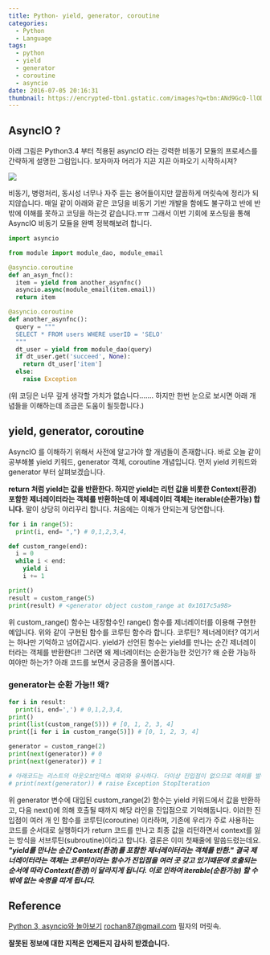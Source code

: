 ```yaml
---
title: Python- yield, generator, coroutine
categories:
  - Python
  - Language
tags:
  - python
  - yield
  - generator
  - coroutine
  - asyncio
date: 2016-07-05 20:16:31
thumbnail: https://encrypted-tbn1.gstatic.com/images?q=tbn:ANd9GcQ-llODQKuO5a5mGb3WdoVKmGSWnTx_KgSLzuW0rjYpdN4ptIfBTw
---
```


## AsyncIO ?
아래 그림은 Python3.4 부터 적용된 asyncIO 라는 강력한 비동기 모듈의 프로세스를 간략하게 설명한 그림입니다. 보자마자 머리가 지끈 지끈 아파오기 시작하시져?

<img src="https://docs.python.org/3/_images/tulip_coro.png">

비동기, 병령처리, 동시성 너무나 자주 듣는 용어들이지만 깔끔하게 머릿속에 정리가 되지않습니다. 매일 같이 아래와 같은 코딩을 비동기 기반 개발을 함에도 불구하고 반에 반 밖에 이해를 못하고 코딩을 하는것 같습니다.ㅠㅠ 그래서 이번 기회에 포스팅을 통해 AsyncIO 비동기 모듈을 완벽 정복해보려 합니다.

```python
import asyncio

from module import module_dao, module_email

@asyncio.coroutine
def an_asyn_fnc():
  item = yield from another_asynfnc()
  asyncio.async(module_email(item.email))
  return item

@asyncio.coroutine
def another_asynfnc():
  query = """
  SELECT * FROM users WHERE userID = 'SELO'
  """
  dt_user = yield from module_dao(query)
  if dt_user.get('succeed', None):
    return dt_user['item']
  else:
    raise Exception
```
(위 코딩은 너무 깊게 생각할 가치가 없습니다....... 하지만 한번 눈으로 보시면 아래 개념들을 이해하는데 조금은 도움이 될듯합니다.)

## yield, generator, coroutine
AsyncIO 를 이해하기 위해서 사전에 알고가야 할 개념들이 존재합니다. 바로 오늘 같이 공부해볼 yield 키워드, generator 객체, coroutine 개념입니다. 먼저 yield 키워드와 generator 부터 살펴보겠습니다.

**return 처럼 yield는 값을 반환한다. 하지만 yield는 리턴 값을 비롯한 Context(환경) 포함한 제너레이터라는 객체를 반환하는데 이 제네레이터 객체는 iterable(순환가능) 합니다.** 말이 상당히 야리꾸리 합니다. 처음에는 이해가 안되는게 당연합니다.

```python
for i in range(5):
  print(i, end= ",") # 0,1,2,3,4,

def custom_range(end):
  i = 0
  while i < end:
    yield i
    i += 1

print()
result = custom_range(5)
print(result) # <generator object custom_range at 0x1017c5a98>
```

위 custom_range() 함수는 내장함수인 range() 함수를 제너레이터를 이용해 구현한 예입니다.
위와 같이 구현된 함수를 코루틴 함수라 합니다. 코루틴? 제너레이터? 여기서는 하나만 기억하고 넘어갑시다. yield가 선언된 함수는 yield를 만나는 순간 제너레이터라는 객체를 반환한다!! 그러면 왜 제너레이터는 순환가능한 것인가? 왜 순환 가능하여야만 하는가? 아래 코드를 보면서 궁금증을 풀어봅시다.

### generator는 순환 가능!! 왜?
```python
for i in result:
  print(i, end=',') # 0,1,2,3,4,
print()
print(list(custom_range(5))) # [0, 1, 2, 3, 4]
print([i for i in custom_range(5)]) # [0, 1, 2, 3, 4]

generator = custom_range(2)
print(next(generator)) # 0
print(next(generator)) # 1

# 아래코드는 리스트의 아웃오브인덱스 예외와 유사하다. 더이상 진입점이 없으므로 예외를 발생시킨다.
# print(next(generator)) # raise Exception StopIteration
```

위 generator 변수에 대입된 custom_range(2) 함수는 yield 키워드에서 값을 반환하고, 다음 next()에 의해 호출될 때까지 해당 라인을 진입점으로 기억해둡니다. 이러한 진입점이 여러 개 인 함수를 코루틴(coroutine) 이라하며, 기존에 우리가 주로 사용하는 코드를 순서대로 실행하다가 return 코드를 만나고 최종 값을 리턴하면서 context를 잃는 방식을 서브루틴(subroutine)이라고 합니다. 결론은 이미 첫째줄에 말씀드렸는데요. ***"yield를 만나는 순간 Context(환경)를 포함한 제너레이터라는 객체를 반환." 결국 제너레이터라는 객체는 코루틴이라는 함수가 진입점을 여러 곳 갖고 있기때문에 호출되는 순서에 따라 Context(환경)이 달라지게 됩니다. 이로 인하여 iterable(순환가능) 할 수 밖에 없는 숙명을 띠게 됩니다.***

## Reference
[Python 3, asyncio와 놀아보기](http://b.ssut.me/58)
rochan87@gmail.com 필자의 머릿속.

**잘못된 정보에 대한 지적은 언제든지 감사히 받겠습니다.**

<!-- ### Related Posts -->
